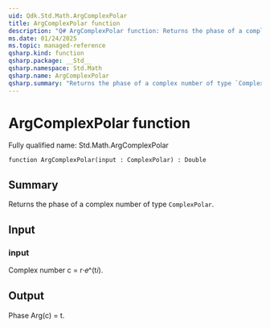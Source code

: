 ```yaml
---
uid: Qdk.Std.Math.ArgComplexPolar
title: ArgComplexPolar function
description: "Q# ArgComplexPolar function: Returns the phase of a complex number of type `ComplexPolar`."
ms.date: 01/24/2025
ms.topic: managed-reference
qsharp.kind: function
qsharp.package: __Std__
qsharp.namespace: Std.Math
qsharp.name: ArgComplexPolar
qsharp.summary: "Returns the phase of a complex number of type `ComplexPolar`."
---
```


# ArgComplexPolar function

Fully qualified name: Std.Math.ArgComplexPolar

```qsharp
function ArgComplexPolar(input : ComplexPolar) : Double
```

## Summary
Returns the phase of a complex number of type `ComplexPolar`.

## Input
### input
Complex number c = r⋅𝑒^(t𝑖).

## Output
Phase Arg(c) = t.

